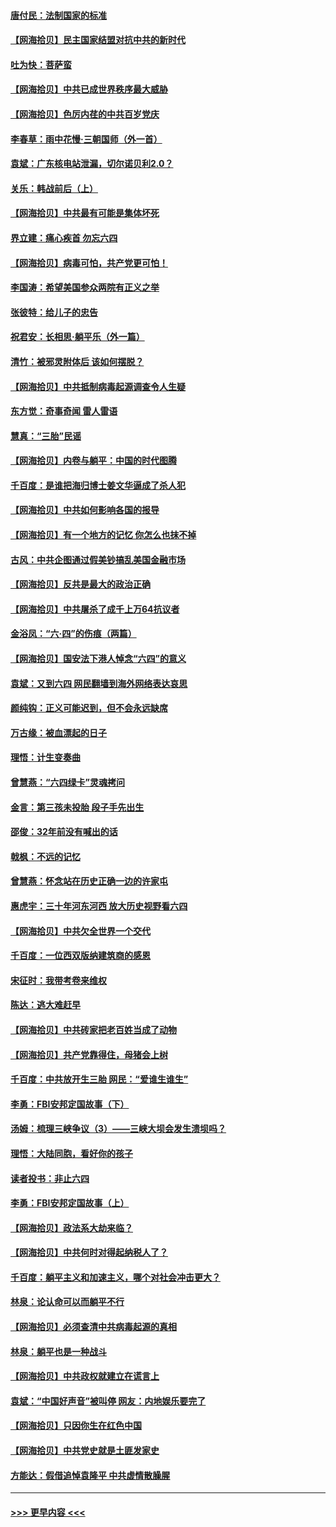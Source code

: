 #### [唐付民：法制国家的标准](../pages/nsc993/n13032944.md?t=06200551) 
#### [【网海拾贝】民主国家结盟对抗中共的新时代](../pages/nsc993/n13031717.md?t=06200551) 
#### [吐为快：菩萨蛮](../pages/nsc993/n13030033.md?t=06200551) 
#### [【网海拾贝】中共已成世界秩序最大威胁](../pages/nsc993/n13028138.md?t=06200551) 
#### [【网海拾贝】色厉内荏的中共百岁党庆](../pages/nsc993/n13025582.md?t=06200551) 
#### [李春草：雨中花慢‧三朝国师（外一首）](../pages/nsc993/n13025567.md?t=06200551) 
#### [袁斌：广东核电站泄漏，切尔诺贝利2.0？](../pages/nsc993/n13025475.md?t=06200551) 
#### [关乐：韩战前后（上）](../pages/nsc993/n13025387.md?t=06200551) 
#### [【网海拾贝】中共最有可能是集体坏死](../pages/nsc993/n13023101.md?t=06200551) 
#### [界立建：痛心疾首 勿忘六四](../pages/nsc993/n13022339.md?t=06200551) 
#### [【网海拾贝】病毒可怕，共产党更可怕！](../pages/nsc993/n13020728.md?t=06200551) 
#### [李国涛：希望美国参众两院有正义之举](../pages/nsc993/n13020674.md?t=06200551) 
#### [张彼特：给儿子的忠告](../pages/nsc993/n13018934.md?t=06200551) 
#### [祝君安：长相思‧躺平乐（外一篇）](../pages/nsc993/n13018923.md?t=06200551) 
#### [清竹：被邪灵附体后 该如何摆脱？](../pages/nsc993/n13018877.md?t=06200551) 
#### [【网海拾贝】中共抵制病毒起源调查令人生疑](../pages/nsc993/n13017785.md?t=06200551) 
#### [东方觉：奇事奇闻 雷人雷语](../pages/nsc993/n13017577.md?t=06200551) 
#### [慧真：“三胎”民谣](../pages/nsc993/n13017394.md?t=06200551) 
#### [【网海拾贝】内卷与躺平：中国的时代图腾](../pages/nsc993/n13016128.md?t=06200551) 
#### [千百度：是谁把海归博士姜文华逼成了杀人犯](../pages/nsc993/n13015218.md?t=06200551) 
#### [【网海拾贝】中共如何影响各国的报导](../pages/nsc993/n13012599.md?t=06200551) 
#### [【网海拾贝】有一个地方的记忆 你怎么也抹不掉](../pages/nsc993/n13009802.md?t=06200551) 
#### [古风：中共企图通过假美钞搞乱美国金融市场](../pages/nsc993/n13009626.md?t=06200551) 
#### [【网海拾贝】反共是最大的政治正确](../pages/nsc993/n13007051.md?t=06200551) 
#### [【网海拾贝】中共屠杀了成千上万64抗议者](../pages/nsc993/n13002713.md?t=06200551) 
#### [金浴凤：“六·四”的伤痕（两篇）](../pages/nsc993/n13001719.md?t=06200551) 
#### [【网海拾贝】国安法下港人悼念“六四”的意义](../pages/nsc993/n13001039.md?t=06200551) 
#### [袁斌：又到六四 网民翻墙到海外网络表达哀思](../pages/nsc993/n13000995.md?t=06200551) 
#### [颜纯钩：正义可能迟到，但不会永远缺席](../pages/nsc993/n13000920.md?t=06200551) 
#### [万古缘：被血漂起的日子](../pages/nsc993/n13000914.md?t=06200551) 
#### [理悟：计生变奏曲](../pages/nsc993/n13000414.md?t=06200551) 
#### [曾慧燕：“六四绿卡”灵魂拷问](../pages/nsc993/n13000277.md?t=06200551) 
#### [金言：第三孩未投胎 段子手先出生](../pages/nsc993/n13000215.md?t=06200551) 
#### [邵俊：32年前没有喊出的话](../pages/nsc993/n13000181.md?t=06200551) 
#### [戟枫：不远的记忆](../pages/nsc993/n13000121.md?t=06200551) 
#### [曾慧燕：怀念站在历史正确一边的许家屯](../pages/nsc993/n13000073.md?t=06200551) 
#### [惠虎宇：三十年河东河西 放大历史视野看六四](../pages/nsc993/n13000018.md?t=06200551) 
#### [【网海拾贝】中共欠全世界一个交代](../pages/nsc993/n12998706.md?t=06200551) 
#### [千百度：一位西双版纳建筑商的感恩](../pages/nsc993/n12998487.md?t=06200551) 
#### [宋征时：我带考卷来维权](../pages/nsc993/n12994088.md?t=06200551) 
#### [陈达：逃大难赶早](../pages/nsc993/n12993569.md?t=06200551) 
#### [【网海拾贝】中共砖家把老百姓当成了动物](../pages/nsc993/n12993483.md?t=06200551) 
#### [【网海拾贝】共产党靠得住，母猪会上树](../pages/nsc993/n12990730.md?t=06200551) 
#### [千百度：中共放开生三胎 网民：“爱谁生谁生”](../pages/nsc993/n12990644.md?t=06200551) 
#### [李勇：FBI安邦定国故事（下）](../pages/nsc993/n12987854.md?t=06200551) 
#### [汤姆：梳理三峡争议（3）——三峡大坝会发生溃坝吗？](../pages/nsc993/n12989806.md?t=06200551) 
#### [理悟：大陆同胞，看好你的孩子](../pages/nsc993/n12989778.md?t=06200551) 
#### [读者投书：非止六四](../pages/nsc993/n12989673.md?t=06200551) 
#### [李勇：FBI安邦定国故事（上）](../pages/nsc993/n12987749.md?t=06200551) 
#### [【网海拾贝】政法系大劫来临？](../pages/nsc993/n12987596.md?t=06200551) 
#### [【网海拾贝】中共何时对得起纳税人了？](../pages/nsc993/n12985578.md?t=06200551) 
#### [千百度：躺平主义和加速主义，哪个对社会冲击更大？](../pages/nsc993/n12985512.md?t=06200551) 
#### [林泉：论认命可以而躺平不行](../pages/nsc993/n12985505.md?t=06200551) 
#### [【网海拾贝】必须查清中共病毒起源的真相](../pages/nsc993/n12984276.md?t=06200551) 
#### [林泉：躺平也是一种战斗](../pages/nsc993/n12984194.md?t=06200551) 
#### [【网海拾贝】中共政权就建立在谎言上](../pages/nsc993/n12981880.md?t=06200551) 
#### [袁斌：“中国好声音”被叫停 网友：内地娱乐要完了](../pages/nsc993/n12981826.md?t=06200551) 
#### [【网海拾贝】只因你生在红色中国](../pages/nsc993/n12979096.md?t=06200551) 
#### [【网海拾贝】中共党史就是土匪发家史](../pages/nsc993/n12976478.md?t=06200551) 
#### [方能达：假借追悼袁隆平 中共虚情散臊腥](../pages/nsc993/n12976396.md?t=06200551) 

----
#### [ >>> 更早内容 <<< ](../indexes/nsc993-earlier.md)
